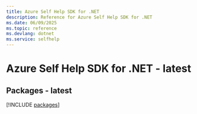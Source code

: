 ```yaml
---
title: Azure Self Help SDK for .NET
description: Reference for Azure Self Help SDK for .NET
ms.date: 06/09/2025
ms.topic: reference
ms.devlang: dotnet
ms.service: selfhelp
---
```

# Azure Self Help SDK for .NET - latest
## Packages - latest
[!INCLUDE [packages](self-help-index.md)]